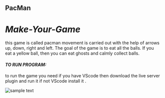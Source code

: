 ## PacMan

# ___Make-Your-Game___

this game is called pacman
movement is carried out with the help of arrows up, down, right and left. The goal of the game is to eat all the balls.
If you eat a yellow ball, then you can eat ghosts and calmly collect balls.


#### ___TO RUN PROGRAM:___
to run the game you need if you have VScode
then download the live server plugin and run it
if not VScode install it
.



![sample text](https://imageup.ru/img262/3950637/screenshot-from-2022-06-06-17-33-44.png)